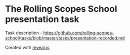# The Rolling Scopes School presentation task

Task description - https://github.com/rolling-scopes-school/tasks/blob/master/tasks/presentation-recorded.md

Created with [reveal.js](https://revealjs.com/) 
